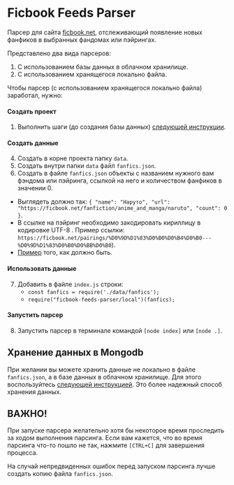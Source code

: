 # Ficbook Feeds Parser

Парсер для сайта [ficbook.net](https://ficbook.net), отслеживающий появление новых фанфиков в выбранных фандомах или
пэйрингах.

Представлено два вида парсеров:

1) С использованием базы данных в облачном хранилище.
2) С использованием хранящегося локально файла.

Чтобы парсер (с использованием хранящегося локально файла) заработал, нужно:

#### Создать проект

1. Выполнить шаги (до создания базы данных) [следующей инструкции](../README.md).

#### Создать данные

4. Создать в корне проекта папку `data`.
5. Создать внутри папки `data` файл `fanfics.json`.
6. Создать в файле `fanfics.json` объекты c названием нужного вам фэндома или пэйринга, ссылкой на
   него и количеством фанфиков в значении 0.
   
* Выглядеть должно
  так: `{ "name": "Наруто", "url": "https://ficbook.net/fanfiction/anime_and_manga/naruto", "count": 0 }`.
* В ссылке на пэйринг необходимо закодировать кириллицу в кодировке UTF-8 . Пример
  ссылки: `https://ficbook.net/pairings/%D0%9D%D1%83%D0%B0%D0%B4%D0%B0---%D0%9D%D1%83%D0%B0%D0%BB%D0%B0`).
* [Пример](../data/fanfics.json) того, как должно быть.

#### Использовать данные
7. Добавить в файле `index.js` строки:
   * `const fanfics = require('./data/fanfics');`
   * `require("ficbook-feeds-parser/local")(fanfics);`

#### Запустить парсер

8. Запустить парсер в терминале командой `[node index]` или `[node .]`.

## Хранение данных в Mongodb

При желании вы можете хранить данные не локально в файле `fanfics.json`, а в базе данных в облачном хранилище.
Для этого воспользуйтесь [следующей инструкцией](../README.md). Это более надежный способ хранения данных.

## ВАЖНО!

При запуске парсера желательно хотя бы некоторое время проследить за ходом выполнения парсинга. Если вам кажется, что во время парсинга что-то пошло не так, нажмите `[CTRL+C]` для завершения процесса.

На случай непредвиденных ошибок перед запуском парсинга лучше создать копию файла `fanfics.json`.
